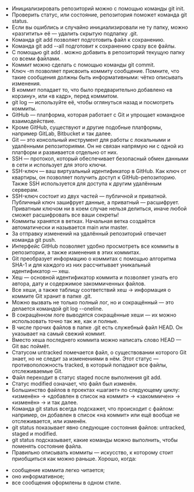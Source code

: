 * Инициализировать репозиторий можно с помощью команды git init.
* Проверить статус, или состояние, репозитория поможет команда git status.
* Если вы ошиблись и случайно инициализировали не ту папку, можно «разгитить» её — удалить скрытую подпапку .git.
* Команда git add позволяет подготовить файл к сохранению.
* Команда git add --all подготовит к сохранению сразу все файлы.
* С помощью git add . можно добавить в репозиторий текущую папку со всеми файлами.
* Коммит можно сделать с помощью команды git commit.
* Ключ -m позволяет присвоить коммиту сообщение. Помните, что такие сообщения должны быть информативными: чётко описывать изменения.
* В коммит попадает то, что было предварительно добавлено «в корзину», или «в кадр», перед коммитом.
* git log — используйте её, чтобы оглянуться назад и посмотреть коммиты.
* GitHub — платформа, которая работает с Git и упрощает командное взаимодействие.
* Кроме GitHub, существуют и другие подобные платформы, например GitLab, Bitbucket и так далее.
* Git — это консольный инструмент для работы с локальными и удалёнными репозиториями. Он не связан напрямую ни с одной из платформ и развивается отдельно от них.
* SSH — протокол, который обеспечивает безопасный обмен данными в сети и использует для этого ключи.
* SSH-ключ — ваш виртуальный идентификатор в GitHub. Как ключ от квартиры, он позволяет получить доступ к GitHub-репозиторию. Также SSH используется для доступа к другим удалённым серверам.
* SSH-ключ состоит из двух частей — публичной и приватной. Публичный ключ зашифрует данные, а приватный — расшифрует. Приватным ключом ни в коем случае нельзя делиться, иначе любой сможет расшифровать все ваши секреты!
* Коммиты хранятся в ветках. Начальная ветка создаётся автоматически и называется main или master.
* За отправку изменений на удалённый репозиторий отвечает команда git push.
* Интерфейс GitHub позволяет удобно просмотреть все коммиты в репозитории, а также изменения в этих коммитах.
* Git преобразует информацию о коммитах с помощью алгоритма SHA-1 и для каждого из них рассчитывает уникальный идентификатор — хеш.
* Хеш — основной идентификатор коммита и позволяет узнать его автора, дату и содержимое закоммиченных файлов.
* Все хеши, а также таблицу соответствий хеш → информация о коммите Git хранит в папке .git.
* Можно вызвать не только полный лог, но и сокращённый — это делается командой git log --oneline.
* В сокращённом логе выводятся сокращённые хеши — их можно использовать точно так же, как и полные.
* В числе прочих файлов в папке .git есть служебный файл HEAD. Он указывает на самый свежий коммит.
* Вместо хеша последнего коммита можно написать слово HEAD — Git вас поймёт.
* Статусом untracked помечается файл, о существовании которого Git знает, но не следит за изменениями в нём. Этот статус — противоположность tracked, в который попадают все файлы, отслеживаемые Git.
* Файл переходит в статус staged после выполнения git add.
* Статус modified означает, что файл был изменён.
* Большинство файлов в проектах «шагает» по следующему циклу: «изменён» → «добавлен в список на коммит» → «закоммичен» → «изменён» → и так далее.
* Команда git status всегда подскажет, что происходит с файлом: например, он добавлен в список «на коммит» или ещё вообще не отслеживается, или изменён.
* git status показывает явно следующие состояния файлов: untracked, staged и modified.
* git status подсказывает, какие команды можно выполнить, чтобы поменять состояние файла.
* Правильно описывать коммиты — искусство, к которому стоит приобщиться как можно раньше. Хорошо, когда:
 - сообщение коммита легко читается;
 - оно информативное;
 - все сообщения оформлены в одном стиле.